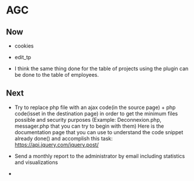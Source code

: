 # AGC

## Now
- cookies

- edit_tp

- I think the same thing done for the table of projects using the plugin can be done to the table of employees.

## Next
- Try to replace php file with an ajax code(in the source page) + php code(isset in the destination page) in order to get the minimum files possible and security purposes (Example: Deconnexion.php, messager.php that you can try to begin with them)
Here is the documentation page that you can use to understand the code snippet already done() and accomplish this task: https://api.jquery.com/jquery.post/

- Send a monthly report to the administrator by email including statistics and visualizations

-
